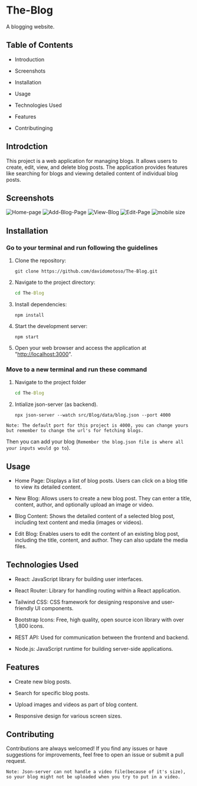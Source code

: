 # The-Blog

A blogging website.

## Table of Contents

- Introduction

- Screenshots

- Installation

- Usage

- Technologies Used

- Features

- Contributinging

## Introdction

This project is a web application for managing blogs. It allows users to create, edit, view, and delete blog posts. The application provides features like searching for blogs and viewing detailed content of individual blog posts.

## Screenshots

![Home-page](./Screenshots/Home-Page.png)
![Add-Blog-Page](./Screenshots/Add%20blog.png)
![View-Blog](./Screenshots/View%20Blog.png)
![Edit-Page](./Screenshots/EditPage.png)
![mobile size](./Screenshots/Responsive.png)

## Installation

### Go to your terminal and run following the guidelines

1. Clone the repository:

   ```git
   git clone https://github.com/davidomotoso/The-Blog.git
   ```

2. Navigate to the project directory:

   ```cmd
   cd The-Blog
   ```

3. Install dependencies:

   ```node
   npm install
   ```

4. Start the development server:

   ```node
   npm start
   ```

5. Open your web browser and access the application at "<http://localhost:3000>".

### Move to a new terminal and run these command

1. Navigate to the project folder

   ```cmd
   cd The-Blog
   ```

2. Intialize json-server (as backend).

   ```node
   npx json-server --watch src/Blog/data/blog.json --port 4000
   ```

`Note: The default port for this project is 4000, you can change yours but remember to change the url's for fetching blogs.`

Then you can add your blog (`Remember the blog.json file is where all your inputs would go to`).

## Usage

- Home Page: Displays a list of blog posts. Users can click on a blog title to view its detailed content.

- New Blog: Allows users to create a new blog post. They can enter a title, content, author, and optionally upload an image or video.

- Blog Content: Shows the detailed content of a selected blog post, including text content and media (images or videos).

- Edit Blog: Enables users to edit the content of an existing blog post, including the title, content, and author. They can also update the media files.

## Technologies Used

- React: JavaScript library for building user interfaces.

- React Router: Library for handling routing within a React application.

- Tailwind CSS: CSS framework for designing responsive and user-friendly UI components.

- Bootstrap Icons: Free, high quality, open source icon library with over 1,800 icons.

- REST API: Used for communication between the frontend and backend.

- Node.js: JavaScript runtime for building server-side applications.

## Features

- Create new blog posts.

- Search for specific blog posts.

- Upload images and videos as part of blog content.

- Responsive design for various screen sizes.

## Contributing

Contributions are always welcomed! If you find any issues or have suggestions for improvements, feel free to open an issue or submit a pull request.

`Note: Json-server can not handle a video file(because of it's size), so your blog might not be uploaded when you try to put in a video.`
